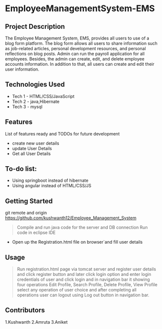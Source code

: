 
# EmployeeManagementSystem-EMS
## Project Description

The Employee Management System, EMS, provides all users to use of a blog form platform. The blog form allows all users to share information such as job-related articles, personal development resources, and personal reflections on blog posts. Admin can run the payroll application for all employees. Besides, the admin can create, edit, and delete employee accounts information. In addition to that, all users can create and edit their user information.

## Technologies Used

* Tech 1 - HTML/CSS/JavaScript
* Tech 2 - java,Hibernate
* Tech 3 - mysql
## Features
List of features ready and TODOs for future development
* create new user details 
* update User Details
* Get all User Details

## To-do list:
* Using springboot instead of hibernate
* Using angular instead of HTML/CSS/JS
## Getting Started
   
git remote and origin https://github.com/kushwanth12/Employee_Management_System
> Compile and run java code for the server and DB connection
>  Run code in eclipse IDE
- Open up the Registration.html file on browser`and fill user details
## Usage
> Run registration.html page via tomcat server and register user details and click register button and later click login option and enter login credentials of user and click login and in navigation bar it showing four operations Edit Profile, Search Profile, Delete Profile, View Profile select any operation of user choice and after completing all operations user can logout using Log out button in navigation bar.
## Contributors
1.Kushwanth
2.Amruta
3.Aniket
